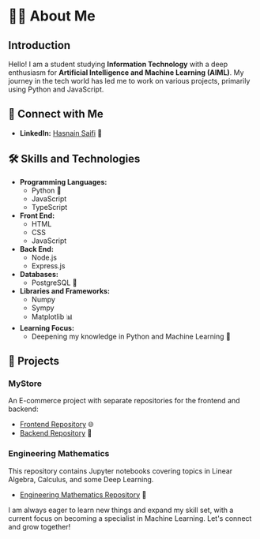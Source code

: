 # 👨‍💻 About Me

## Introduction
Hello! I am a student studying **Information Technology** with a deep enthusiasm for **Artificial Intelligence and Machine Learning (AIML)**. My journey in the tech world has led me to work on various projects, primarily using Python and JavaScript. 

## 🔗 Connect with Me
- **LinkedIn:** [Hasnain Saifi](https://www.linkedin.com/in/hasnain-saifi-bb7a6b299/) 🔗
## 🛠️ Skills and Technologies
- **Programming Languages:** 
  - Python 🐍
  - JavaScript 
  - TypeScript
- **Front End:** 
  - HTML 
  - CSS 
  - JavaScript
- **Back End:** 
  - Node.js 
  - Express.js
- **Databases:** 
  - PostgreSQL 🐘
- **Libraries and Frameworks:** 
  - Numpy 
  - Sympy 
  - Matplotlib 📊
- **Learning Focus:** 
  - Deepening my knowledge in Python and Machine Learning 🤖

## 🌟 Projects
### MyStore
An E-commerce project with separate repositories for the frontend and backend:
- [Frontend Repository](https://github.com/HasnainSaifi34/my-store-main) 🌐
- [Backend Repository](https://github.com/HasnainSaifi34/my-store-api) 🔧

### Engineering Mathematics
This repository contains Jupyter notebooks covering topics in Linear Algebra, Calculus, and some Deep Learning.
- [Engineering Mathematics Repository](https://github.com/HasnainSaifi34/EngineeringMathematics) 📘


I am always eager to learn new things and expand my skill set, with a current focus on becoming a specialist in Machine Learning. Let's connect and grow together!
